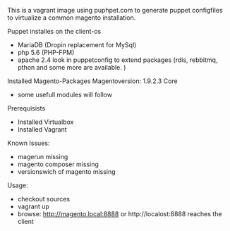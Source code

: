 This is a vagrant image using puphpet.com to generate puppet configfiles to virtualize a common magento installation.

Puppet installes on the client-os
- MariaDB (Dropin replacement for MySql)
- php 5.6 (PHP-FPM) 
- apache 2.4
look in puppetconfig to extend packages (rdis, rebbitmq, pthon and some more are available. )

Installed Magento-Packages
Magentoversion: 1.9.2.3 Core
- some usefull modules will follow

Prerequisists
- Installed Virtualbox
- Installed Vagrant

Known Issues:
- magerun missing
- magento composer missing
- versionswich of magento missing

Usage:
- checkout sources
- vagrant up
- browse: http://magento.local:8888 or http://localost:8888 reaches the client


